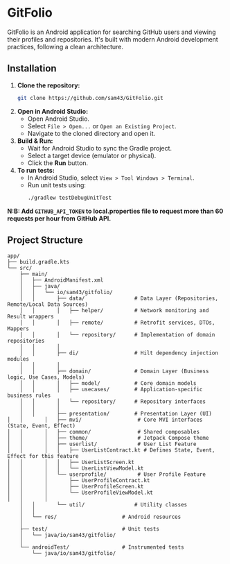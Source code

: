 # GitFolio

GitFolio is an Android application for searching GitHub users and viewing their profiles and repositories. It's built with modern Android development practices, following a clean architecture.

## Installation

1.  **Clone the repository:**
    ```bash
    git clone https://github.com/sam43/GitFolio.git
    ```
2.  **Open in Android Studio:**
    *   Open Android Studio.
    *   Select `File > Open...` or `Open an Existing Project`.
    *   Navigate to the cloned directory and open it.
3.  **Build & Run:**
    *   Wait for Android Studio to sync the Gradle project.
    *   Select a target device (emulator or physical).
    *   Click the **Run** button.
4. **To run tests:**
    *   In Android Studio, select `View > Tool Windows > Terminal`.
    *   Run unit tests using:
        ```bash
        ./gradlew testDebugUnitTest
        ```
**N:B: Add ```GITHUB_API_TOKEN``` to local.properties file to request more than 60 requests per hour from GitHub API.**
## Project Structure

```
app/
├── build.gradle.kts
└── src/
    ├── main/
    │   ├── AndroidManifest.xml
    │   ├── java/
    │   │   └── io/sam43/gitfolio/
    │   │       ├── data/                # Data Layer (Repositories, Remote/Local Data Sources)
    │   │       │   ├── helper/          # Network monitoring and Result wrappers
    │   │       │   ├── remote/          # Retrofit services, DTOs, Mappers
    │   │       │   └── repository/      # Implementation of domain repositories
    │   │       │
    │   │       ├── di/                  # Hilt dependency injection modules
    │   │       │
    │   │       ├── domain/              # Domain Layer (Business logic, Use Cases, Models)
    │   │       │   ├── model/           # Core domain models
    │   │       │   ├── usecases/        # Application-specific business rules
    │   │       │   └── repository/      # Repository interfaces
    │   │       │
    │   │       ├── presentation/        # Presentation Layer (UI)
│   │       │   ├── mvi/                  # Core MVI interfaces (State, Event, Effect)
│   │       │   ├── common/               # Shared composables
│   │       │   ├── theme/                # Jetpack Compose theme
│   │       │   ├── userlist/             # User List Feature
│   │       │   │   ├── UserListContract.kt # Defines State, Event, Effect for this feature
│   │       │   │   ├── UserListScreen.kt
│   │       │   │   └── UserListViewModel.kt
│   │       │   └── userprofile/          # User Profile Feature
│   │       │       ├── UserProfileContract.kt
│   │       │       ├── UserProfileScreen.kt
│   │       │       └── UserProfileViewModel.kt
│   │       │
    │   │       └── util/                # Utility classes
    │   │
    │   └── res/                     # Android resources
    │
    ├── test/                        # Unit tests
    │   └── java/io/sam43/gitfolio/
    │
    └── androidTest/                 # Instrumented tests
        └── java/io/sam43/gitfolio/
```